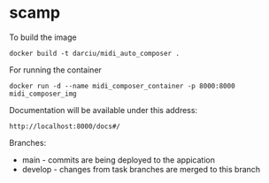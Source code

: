 # scamp

To build the image
```
docker build -t darciu/midi_auto_composer .
```

For running the container
```
docker run -d --name midi_composer_container -p 8000:8000 midi_composer_img
```

Documentation will be available under this address:
```
http://localhost:8000/docs#/
```

Branches:

- main - commits are being deployed to the appication
- develop - changes from task branches are merged to this branch